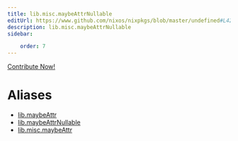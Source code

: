```yaml
---
title: lib.misc.maybeAttrNullable
editUrl: https://www.github.com/nixos/nixpkgs/blob/master/undefined#L42C15
description: lib.misc.maybeAttrNullable
sidebar:

    order: 7
---
```


<a href="https://www.github.com/nixos/nixpkgs/blob/master/undefined#L42C15">Contribute Now!</a>


# Aliases

- [lib.maybeAttr](/nix-doc-comments/reference/lib/lib-maybeattr)
- [lib.maybeAttrNullable](/nix-doc-comments/reference/lib/lib-maybeattrnullable)
- [lib.misc.maybeAttr](/nix-doc-comments/reference/lib/misc/lib-misc-maybeattr)


